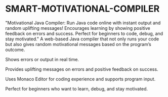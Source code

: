 # SMART-MOTIVATIONAL-COMPILER
"Motivational Java Compiler: Run Java code online with instant output and random uplifting messages! Encourages learning by showing positive feedback on errors and success. Perfect for beginners to code, debug, and stay motivated."
A web-based Java compiler that not only runs your code but also gives random motivational messages based on the program’s outcome.

Shows errors or output in real time.

Provides uplifting messages on errors and positive feedback on success.

Uses Monaco Editor for coding experience and supports program input.

Perfect for beginners who want to learn, debug, and stay motivated.
